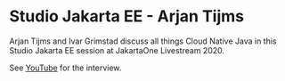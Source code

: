 # Studio Jakarta EE - Arjan Tijms

Arjan Tijms and Ivar Grimstad discuss all things Cloud Native Java in this 
Studio Jakarta EE session at JakartaOne Livestream 2020.

See [YouTube](https://www.youtube.com/watch?v=YAaE2wSxKDQ) for the interview.
